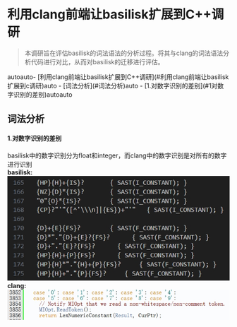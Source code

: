 # 利用clang前端让basilisk扩展到C++调研

>本调研旨在评估basilisk的词法语法的分析过程。将其与clang的词法语法分析代码进行对比，从而对basilisk的迁移进行评估。

<!-- TOC -->autoauto- [利用clang前端让basilisk扩展到C++调研](#利用clang前端让basilisk扩展到c调研)auto    - [词法分析](#词法分析)auto            - [1.对数字识别的差别](#1对数字识别的差别)autoauto<!-- /TOC -->

## 词法分析

#### 1.对数字识别的差别

basilisk中的数字识别分为float和integer，而clang中的数字识别是对所有的数字进行识别\
**basilisk:**
![basilisk](picture/number_basilisk.png)\
**clang:**
![clang](picture/number_clang.png)

<!-- Gitalk 评论 start -->
<link rel="stylesheet" href="https://unpkg.com/gitalk/dist/gitalk.css">
<script src="https://unpkg.com/gitalk@latest/dist/gitalk.min.js"></script> 
<div id="gitalk-container"></div>     
<script type="text/javascript">
    var gitalk = new Gitalk({
        clientID: `Ov23lihfIHMzkOPtIzWI`,
        clientSecret: `a7478f71d01fa9bd0bb585ebbd31e3d085ddbecb`,
        repo: `basilisk_and_clang`,
        owner: 'YueqiangHe',
        admin: ['YueqiangHe'], 
        id: location.pathname, 
        distractionFreeMode: false  
    });
    gitalk.render('gitalk-container');
</script> 
<!-- Gitalk end -->

